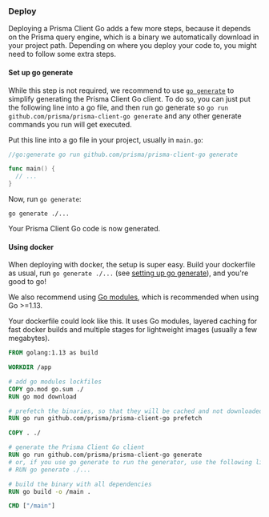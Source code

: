 
### Deploy

Deploying a Prisma Client Go adds a few more steps, because it depends on the Prisma query engine, which is a binary we automatically download in your project path. Depending on where you deploy your code to, you might need to follow some extra steps.

#### Set up go generate

While this step is not required, we recommend to use [`go generate`](https://blog.golang.org/generate) to simplify generating the Prisma Client Go client. To do so, you can just put the following line into a go file, and then run go generate so `go run github.com/prisma/prisma-client-go generate` and any other generate commands you run will get executed.

Put this line into a go file in your project, usually in `main.go`:

```go
//go:generate go run github.com/prisma/prisma-client-go generate

func main() {
  // ...
}
```

Now, run `go generate`:

```shell script
go generate ./...
```

Your Prisma Client Go code is now generated.

#### Using docker

When deploying with docker, the setup is super easy. Build your dockerfile as usual, run `go generate ./...` (see [setting up go generate](#set-up-go-generate)), and you're good to go!

We also recommend using [Go modules](https://blog.golang.org/using-go-modules), which is recommended when using Go >=1.13.

Your dockerfile could look like this. It uses Go modules, layered caching for fast docker builds and multiple stages for lightweight images (usually a few megabytes).

```dockerfile
FROM golang:1.13 as build

WORKDIR /app

# add go modules lockfiles
COPY go.mod go.sum ./
RUN go mod download

# prefetch the binaries, so that they will be cached and not downloaded on each change
RUN go run github.com/prisma/prisma-client-go prefetch

COPY . ./

# generate the Prisma Client Go client
RUN go run github.com/prisma/prisma-client-go generate
# or, if you use go generate to run the generator, use the following line instead
# RUN go generate ./...

# build the binary with all dependencies
RUN go build -o /main .

CMD ["/main"]
```

